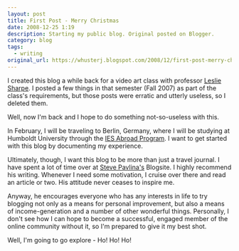```yaml
---
layout: post
title: First Post - Merry Christmas
date: 2008-12-25 1:19
description: Starting my public blog. Original posted on Blogger.
category: blog
tags:
  - writing
original_url: https://whusterj.blogspot.com/2008/12/first-post-merry-christmas.html
---
```


I created this blog a while back for a video art class with professor [Leslie Sharpe](http://lesliesharpe.net/). I posted a few things in that semester (Fall 2007) as part of the class's requirements, but those posts were erratic and utterly useless, so I deleted them.

Well, now I'm back and I hope to do something not-so-useless with this.

In February, I will be traveling to Berlin, Germany, where I will be studying at Humboldt University through the [IES Abroad Program](http://www.iesabroad.org/). I want to get started with this blog by documenting my experience.

Ultimately, though, I want this blog to be more than just a travel journal. I have spent a lot of time over at [Steve Pavlina's](http://www.stevepavlina.com/) Blogsite. I highly recommend his writing. Whenever I need some motivation, I cruise over there and read an article or two. His attitude never ceases to inspire me.

Anyway, he encourages everyone who has any interests in life to try blogging not only as a means for personal improvement, but also a means of income-generation and a number of other wonderful things. Personally, I don't see how I can hope to become a successful, engaged member of the online community without it, so I'm prepared to give it my best shot.

Well, I'm going to go explore - Ho! Ho! Ho!
